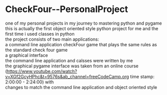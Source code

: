 # CheckFour--PersonalProject
one of my personal projects in my journey to mastering python and pygame<br>
this is actually the first object oriented style python project for me and the first time i used classes in python<br>
the project consists of two main applications:<br>
  a command line application checkFour game that plays the same rules as the standard check four game<br>
  a graphical interface <br>
the command line application and calsses were written by me<br>
the graphical pygame interface was taken from an online course (https://www.youtube.com/watch?v=XGf2GcyHPhc&t=9576s&ab_channel=freeCodeCamp.org time stamp: 2:00:00 - 2:24:00) with<br> changes to match the command line application and object oriented style
